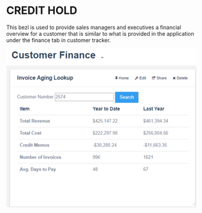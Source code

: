 # CREDIT HOLD #
This bezl is used to provide sales managers and executives a financial overview for a customer that is similar to what is provided in the application under the finance tab in customer tracker.

![Customer Finance](customerFinance.png)